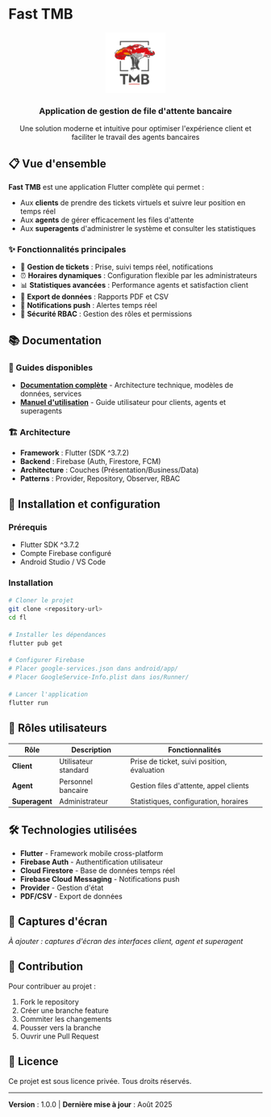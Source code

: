# Fast TMB

<div align="center">
  <img src="assets/icon/logo.png" alt="Fast TMB Logo" width="120" height="120">
  <h3>Application de gestion de file d'attente bancaire</h3>
  <p>Une solution moderne et intuitive pour optimiser l'expérience client et faciliter le travail des agents bancaires</p>
</div>

## 📋 Vue d'ensemble

**Fast TMB** est une application Flutter complète qui permet :
- Aux **clients** de prendre des tickets virtuels et suivre leur position en temps réel
- Aux **agents** de gérer efficacement les files d'attente
- Aux **superagents** d'administrer le système et consulter les statistiques

### ✨ Fonctionnalités principales
- 🎫 **Gestion de tickets** : Prise, suivi temps réel, notifications
- ⏰ **Horaires dynamiques** : Configuration flexible par les administrateurs
- 📊 **Statistiques avancées** : Performance agents et satisfaction client
- 📄 **Export de données** : Rapports PDF et CSV
- 🔔 **Notifications push** : Alertes temps réel
- 🔐 **Sécurité RBAC** : Gestion des rôles et permissions

## 📚 Documentation

### 📖 Guides disponibles
- **[Documentation complète](DOCUMENTATION_COMPLETE.md)** - Architecture technique, modèles de données, services
- **[Manuel d'utilisation](MANUEL_UTILISATION.md)** - Guide utilisateur pour clients, agents et superagents

### 🏗️ Architecture
- **Framework** : Flutter (SDK ^3.7.2)
- **Backend** : Firebase (Auth, Firestore, FCM)
- **Architecture** : Couches (Présentation/Business/Data)
- **Patterns** : Provider, Repository, Observer, RBAC

## 🚀 Installation et configuration

### Prérequis
- Flutter SDK ^3.7.2
- Compte Firebase configuré
- Android Studio / VS Code

### Installation
```bash
# Cloner le projet
git clone <repository-url>
cd fl

# Installer les dépendances
flutter pub get

# Configurer Firebase
# Placer google-services.json dans android/app/
# Placer GoogleService-Info.plist dans ios/Runner/

# Lancer l'application
flutter run
```

## 👥 Rôles utilisateurs

| Rôle | Description | Fonctionnalités |
|------|-------------|----------------|
| **Client** | Utilisateur standard | Prise de ticket, suivi position, évaluation |
| **Agent** | Personnel bancaire | Gestion files d'attente, appel clients |
| **Superagent** | Administrateur | Statistiques, configuration, horaires |

## 🛠️ Technologies utilisées

- **Flutter** - Framework mobile cross-platform
- **Firebase Auth** - Authentification utilisateur
- **Cloud Firestore** - Base de données temps réel
- **Firebase Cloud Messaging** - Notifications push
- **Provider** - Gestion d'état
- **PDF/CSV** - Export de données

## 📱 Captures d'écran

*À ajouter : captures d'écran des interfaces client, agent et superagent*

## 🤝 Contribution

Pour contribuer au projet :
1. Fork le repository
2. Créer une branche feature
3. Commiter les changements
4. Pousser vers la branche
5. Ouvrir une Pull Request

## 📄 Licence

Ce projet est sous licence privée. Tous droits réservés.

---

**Version** : 1.0.0 | **Dernière mise à jour** : Août 2025
